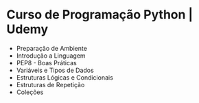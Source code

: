 # Curso de Programação Python | Udemy
* Preparação de Ambiente
* Introdução a Linguagem
* PEP8 - Boas Práticas
* Variáveis e Tipos de Dados
* Estruturas Lógicas e Condicionais
* Estruturas de Repetição
* Coleções